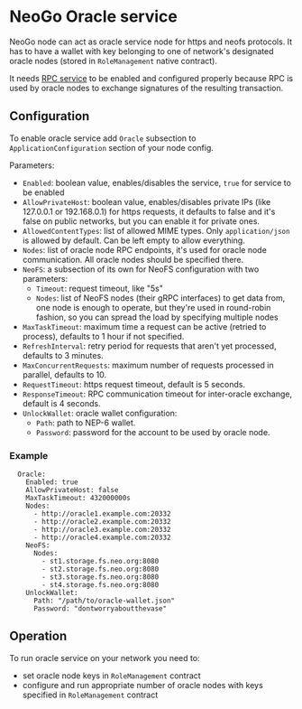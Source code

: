 # NeoGo Oracle service

NeoGo node can act as oracle service node for https and neofs protocols. It
has to have a wallet with key belonging to one of network's designated oracle
nodes (stored in `RoleManagement` native contract).

It needs [RPC service](rpc.md) to be enabled and configured properly because
RPC is used by oracle nodes to exchange signatures of the resulting
transaction.

## Configuration

To enable oracle service add `Oracle` subsection to `ApplicationConfiguration`
section of your node config.

Parameters:
 * `Enabled`: boolean value, enables/disables the service, `true` for service
   to be enabled
 * `AllowPrivateHost`: boolean value, enables/disables private IPs (like
   127.0.0.1 or 192.168.0.1) for https requests, it defaults to false and it's
   false on public networks, but you can enable it for private ones.
 * `AllowedContentTypes`: list of allowed MIME types. Only `application/json`
   is allowed by default. Can be left empty to allow everything.
 * `Nodes`: list of oracle node RPC endpoints, it's used for oracle node
   communication. All oracle nodes should be specified there.
 * `NeoFS`: a subsection of its own for NeoFS configuration with two
   parameters:
     - `Timeout`: request timeout, like "5s"
     - `Nodes`: list of NeoFS nodes (their gRPC interfaces) to get data from,
       one node is enough to operate, but they're used in round-robin fashion,
       so you can spread the load by specifying multiple nodes
 * `MaxTaskTimeout`: maximum time a request can be active (retried to
   process), defaults to 1 hour if not specified.
 * `RefreshInterval`: retry period for requests that aren't yet processed,
   defaults to 3 minutes.
 * `MaxConcurrentRequests`: maximum number of requests processed in parallel,
   defaults to 10.
 * `RequestTimeout`: https request timeout, default is 5 seconds.
 * `ResponseTimeout`: RPC communication timeout for inter-oracle exchange,
   default is 4 seconds.
 * `UnlockWallet`: oracle wallet configuration:
     - `Path`: path to NEP-6 wallet.
     - `Password`: password for the account to be used by oracle node.

### Example

```
  Oracle:
    Enabled: true
    AllowPrivateHost: false
    MaxTaskTimeout: 432000000s
    Nodes:
      - http://oracle1.example.com:20332
      - http://oracle2.example.com:20332
      - http://oracle3.example.com:20332
      - http://oracle4.example.com:20332
    NeoFS:
      Nodes:
        - st1.storage.fs.neo.org:8080
        - st2.storage.fs.neo.org:8080
        - st3.storage.fs.neo.org:8080
        - st4.storage.fs.neo.org:8080
    UnlockWallet:
      Path: "/path/to/oracle-wallet.json"
      Password: "dontworryaboutthevase"
```

## Operation

To run oracle service on your network you need to:
 * set oracle node keys in `RoleManagement` contract
 * configure and run appropriate number of oracle nodes with keys specified in
   `RoleManagement` contract
